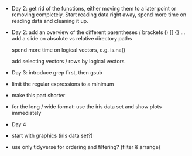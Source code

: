 * Day 2: get rid of the functions, either moving them to a later point or
  removing completely. Start reading data right away, spend more time on
  reading data and cleaning it up.

* Day 2: add an overview of the different parentheses / brackets () [] {}
  ...
  add a slide on absolute vs relative directory paths

  spend more time on logical vectors, e.g. is.na()

  add selecting vectors / rows by logical vectors

* Day 3: introduce grep first, then gsub

 * limit the regular expressions to a minimum
 * make this part shorter

 * for the long / wide format: use the iris data set and show plots
   immediately

* Day 4 

 * start with graphics (iris data set?)

 * use only tidyverse for ordering and filtering? (filter & arrange)
 
